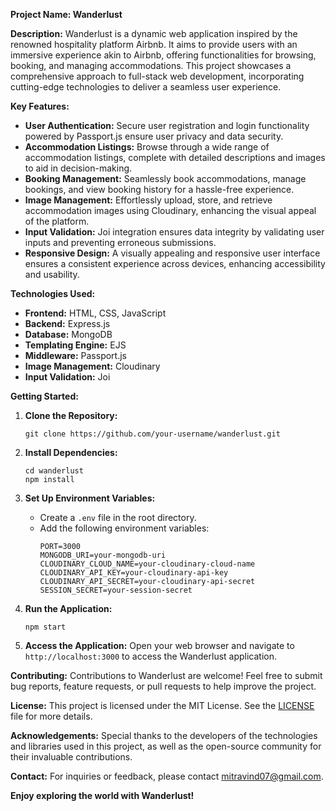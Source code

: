 **Project Name: Wanderlust**

**Description:**
Wanderlust is a dynamic web application inspired by the renowned hospitality platform Airbnb. It aims to provide users with an immersive experience akin to Airbnb, offering functionalities for browsing, booking, and managing accommodations. This project showcases a comprehensive approach to full-stack web development, incorporating cutting-edge technologies to deliver a seamless user experience.

**Key Features:**
- **User Authentication:** Secure user registration and login functionality powered by Passport.js ensure user privacy and data security.
- **Accommodation Listings:** Browse through a wide range of accommodation listings, complete with detailed descriptions and images to aid in decision-making.
- **Booking Management:** Seamlessly book accommodations, manage bookings, and view booking history for a hassle-free experience.
- **Image Management:** Effortlessly upload, store, and retrieve accommodation images using Cloudinary, enhancing the visual appeal of the platform.
- **Input Validation:** Joi integration ensures data integrity by validating user inputs and preventing erroneous submissions.
- **Responsive Design:** A visually appealing and responsive user interface ensures a consistent experience across devices, enhancing accessibility and usability.

**Technologies Used:**
- **Frontend:** HTML, CSS, JavaScript
- **Backend:** Express.js
- **Database:** MongoDB
- **Templating Engine:** EJS
- **Middleware:** Passport.js
- **Image Management:** Cloudinary
- **Input Validation:** Joi

**Getting Started:**
1. **Clone the Repository:**
   ```
   git clone https://github.com/your-username/wanderlust.git
   ```

2. **Install Dependencies:**
   ```
   cd wanderlust
   npm install
   ```

3. **Set Up Environment Variables:**
   - Create a `.env` file in the root directory.
   - Add the following environment variables:
     ```
     PORT=3000
     MONGODB_URI=your-mongodb-uri
     CLOUDINARY_CLOUD_NAME=your-cloudinary-cloud-name
     CLOUDINARY_API_KEY=your-cloudinary-api-key
     CLOUDINARY_API_SECRET=your-cloudinary-api-secret
     SESSION_SECRET=your-session-secret
     ```

4. **Run the Application:**
   ```
   npm start
   ```

5. **Access the Application:**
   Open your web browser and navigate to `http://localhost:3000` to access the Wanderlust application.

**Contributing:**
Contributions to Wanderlust are welcome! Feel free to submit bug reports, feature requests, or pull requests to help improve the project.

**License:**
This project is licensed under the MIT License. See the [LICENSE](LICENSE) file for more details.

**Acknowledgements:**
Special thanks to the developers of the technologies and libraries used in this project, as well as the open-source community for their invaluable contributions.

**Contact:**
For inquiries or feedback, please contact mitravind07@gmail.com.

**Enjoy exploring the world with Wanderlust!**
